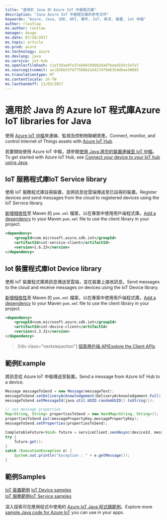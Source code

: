 ```yaml
---
title: "適用於 Java 的 Azure IoT 中樞程式庫"
description: "Java Azure IoT 中樞程式庫的參考文件"
keywords: "Azure, Java, SDK, API, 事件, IoT, 串流, 裝置, iot 中樞"
author: rloutlaw
ms.author: routlaw
manager: douge
ms.date: 07/20/2017
ms.topic: article
ms.prod: azure
ms.technology: azure
ms.devlang: java
ms.service: iot-hub
ms.openlocfilehash: c1af3dae0fe37eb4919db02da87beed193c547a7
ms.sourcegitcommit: acc83bb537d77568b2a5427479d6354d6ae30885
ms.translationtype: HT
ms.contentlocale: zh-TW
ms.lasthandoff: 11/03/2017
---
```

# <a name="azure-iot-libraries-for-java"></a><span data-ttu-id="eebc1-104">適用於 Java 的 Azure IoT 程式庫</span><span class="sxs-lookup"><span data-stu-id="eebc1-104">Azure IoT libraries for Java</span></span>

<span data-ttu-id="eebc1-105">使用 [Azure IoT 中樞](https://docs.microsoft.com/azure/iot-hub/iot-hub-what-is-iot-hub)來連線、監視及控制物聯網資產。</span><span class="sxs-lookup"><span data-stu-id="eebc1-105">Connect, monitor, and control Internet of Things assets with [Azure IoT Hub](https://docs.microsoft.com/azure/iot-hub/iot-hub-what-is-iot-hub).</span></span>

<span data-ttu-id="eebc1-106">若要開始使用 Azure IoT 中樞，請參閱[使用 Java 將您的裝置連線至 IoT 中樞](/azure/iot-hub/iot-hub-java-java-getstarted)。</span><span class="sxs-lookup"><span data-stu-id="eebc1-106">To get started with Azure IoT Hub, see [Connect your device to your IoT hub using Java](/azure/iot-hub/iot-hub-java-java-getstarted).</span></span>

## <a name="iot-service-library"></a><span data-ttu-id="eebc1-107">IoT 服務程式庫</span><span class="sxs-lookup"><span data-stu-id="eebc1-107">IoT Service library</span></span>

<span data-ttu-id="eebc1-108">使用 IoT 服務程式庫註冊裝置，並將訊息從雲端傳送至已註冊的裝置。</span><span class="sxs-lookup"><span data-stu-id="eebc1-108">Register devices and send messages from the cloud to registered devices using the IoT Service library.</span></span>

<span data-ttu-id="eebc1-109">[新增相依性](https://maven.apache.org/guides/getting-started/index.html#How_do_I_use_external_dependencies)至 Maven 的 `pom.xml` 檔案，以在專案中使用用戶端程式庫。</span><span class="sxs-lookup"><span data-stu-id="eebc1-109">[Add a dependency](https://maven.apache.org/guides/getting-started/index.html#How_do_I_use_external_dependencies) to your Maven `pom.xml` file to use the client library in your project.</span></span>  

```XML
<dependency>
    <groupId>com.microsoft.azure.sdk.iot</groupId>
    <artifactId>iot-service-client</artifactId>
    <version>1.6.23</version>
</dependency>
```   

## <a name="iot-device-library"></a><span data-ttu-id="eebc1-110">Iot 裝置程式庫</span><span class="sxs-lookup"><span data-stu-id="eebc1-110">Iot Device library</span></span>

<span data-ttu-id="eebc1-111">使用 IoT 裝置程式庫將訊息傳送至雲端，並在裝置上接收訊息。</span><span class="sxs-lookup"><span data-stu-id="eebc1-111">Send messages to the cloud and receive messages on devices using the IoT Device library.</span></span>

<span data-ttu-id="eebc1-112">[新增相依性](https://maven.apache.org/guides/getting-started/index.html#How_do_I_use_external_dependencies)至 Maven 的 `pom.xml` 檔案，以在專案中使用用戶端程式庫。</span><span class="sxs-lookup"><span data-stu-id="eebc1-112">[Add a dependency](https://maven.apache.org/guides/getting-started/index.html#How_do_I_use_external_dependencies) to your Maven `pom.xml` file to use the client library in your project.</span></span>  

```XML
<dependency>
    <groupId>com.microsoft.azure.sdk.iot</groupId>
    <artifactId>iot-device-client</artifactId>
    <version>1.3.31</version>
</dependency>
```

> [!div class="nextstepaction"]
> [<span data-ttu-id="eebc1-113">探索用戶端 API</span><span class="sxs-lookup"><span data-stu-id="eebc1-113">Explore the Client APIs</span></span>](/java/api/overview/azure/iot/clientlibrary)   

## <a name="example"></a><span data-ttu-id="eebc1-114">範例</span><span class="sxs-lookup"><span data-stu-id="eebc1-114">Example</span></span>

<span data-ttu-id="eebc1-115">將訊息從 Azure IoT 中樞傳送至裝置。</span><span class="sxs-lookup"><span data-stu-id="eebc1-115">Send a message from Azure IoT Hub to a device.</span></span>

```java
Message messageToSend = new Message(messageText);
messageToSend.setDeliveryAcknowledgement(DeliveryAcknowledgement.Full);
messageToSend.setMessageId(java.util.UUID.randomUUID().toString());

// set message properties
Map<String, String> propertiesToSend = new HashMap<String, String>();
propertiesToSend.put(messagePropertyKey,messagePropertyKey);
messageToSend.setProperties(propertiesToSend);

CompletableFuture<Void> future = serviceClient.sendAsync(deviceId, messageToSend);
try {
    future.get();
}
catch (ExecutionException e) {
    System.out.println("Exception : " + e.getMessage());
}
```


## <a name="samples"></a><span data-ttu-id="eebc1-116">範例</span><span class="sxs-lookup"><span data-stu-id="eebc1-116">Samples</span></span>

<span data-ttu-id="eebc1-117">[IoT 裝置範例](https://github.com/Azure/azure-iot-sdk-java/tree/master/device/iot-device-samples)   </span><span class="sxs-lookup"><span data-stu-id="eebc1-117">[IoT Device samples](https://github.com/Azure/azure-iot-sdk-java/tree/master/device/iot-device-samples)   </span></span>  
[<span data-ttu-id="eebc1-118">IoT 服務範例</span><span class="sxs-lookup"><span data-stu-id="eebc1-118">IoT Service samples</span></span>](https://github.com/Azure/azure-iot-sdk-java/tree/master/service/iot-service-samples)

<span data-ttu-id="eebc1-119">深入探索可在應用程式中使用的 [Azure IoT Java 程式碼範例](https://azure.microsoft.com/resources/samples/?platform=java&term=iot)。</span><span class="sxs-lookup"><span data-stu-id="eebc1-119">Explore more [sample Java code for Azure IoT](https://azure.microsoft.com/resources/samples/?platform=java&term=iot) you can use in your apps.</span></span>
